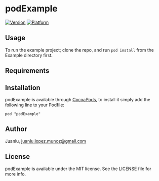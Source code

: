 # podExample

[![Version](http://cocoapod-badges.herokuapp.com/v/podExample/badge.png)](http://cocoadocs.org/docsets/podExample)
[![Platform](http://cocoapod-badges.herokuapp.com/p/podExample/badge.png)](http://cocoadocs.org/docsets/podExample)

## Usage

To run the example project; clone the repo, and run `pod install` from the Example directory first.

## Requirements

## Installation

podExample is available through [CocoaPods](http://cocoapods.org), to install
it simply add the following line to your Podfile:

    pod "podExample"

## Author

Juanlu, juanlu.lopez.munoz@gmail.com

## License

podExample is available under the MIT license. See the LICENSE file for more info.

